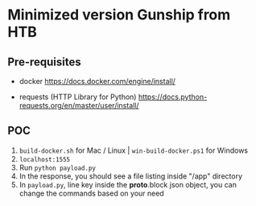 # Minimized version Gunship from HTB

## Pre-requisites
- docker 
  https://docs.docker.com/engine/install/

- requests (HTTP Library for Python)
  https://docs.python-requests.org/en/master/user/install/

## POC
1. ```build-docker.sh``` for Mac / Linux | ```win-build-docker.ps1``` for Windows
2. ```localhost:1555```
3. Run ```python payload.py```
4. In the response, you should see a file listing inside "/app" directory
5. In ```payload.py```, line key inside the __proto__.block json object, you can change the commands based on your need

